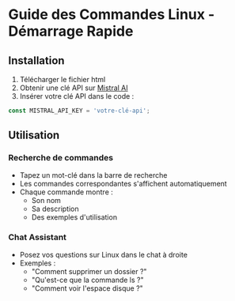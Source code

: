 # Guide des Commandes Linux - Démarrage Rapide

## Installation

1. Télécharger le fichier html
2. Obtenir une clé API sur [Mistral AI](https://console.mistral.ai/)
3. Insérer votre clé API dans le code :
```javascript
const MISTRAL_API_KEY = 'votre-clé-api';
```

## Utilisation

### Recherche de commandes
- Tapez un mot-clé dans la barre de recherche
- Les commandes correspondantes s'affichent automatiquement
- Chaque commande montre :
  - Son nom
  - Sa description
  - Des exemples d'utilisation

### Chat Assistant
- Posez vos questions sur Linux dans le chat à droite
- Exemples : 
  - "Comment supprimer un dossier ?"
  - "Qu'est-ce que la commande ls ?"
  - "Comment voir l'espace disque ?"
